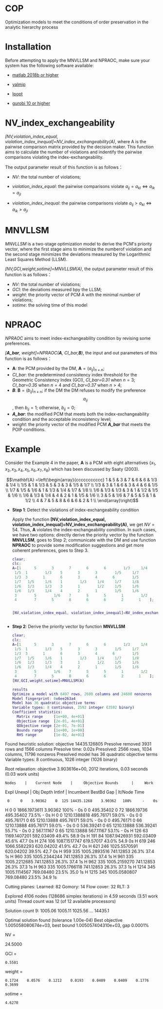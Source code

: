 # COP
Optimization models to meet the conditions of order preservation in the analytic hierarchy process

# Installation
Before attempting to apply the MNVLLSM and NPRAOC, make sure your system has the following software available: 

* [matlab 2018b or higher](https://www.mathworks.com/products/matlab.html)

* [yalmip](https://yalmip.github.io/)

* [Ipopt](https://github.com/coin-or/Ipopt)

* [gurobi 10 or higher](https://www.gurobi.com/)


# NV_index_exchangeability

*[NV,violation_index_equal, violation_index_inequal]=NV_index_exchangeability(A)*, where A is the pairwise comparison matrix provided by the decision maker. This function
aims to calculate the number of violations and indentify the pairwise comparisons violating the index-exchangeability. 

The output parameter result of this function is as follows：

* *NV*: the total number of violations;

* *violation_index_equal*: the pairwise comparisons violate $a_{ij}= a_{kl}  \Leftrightarrow a_{ik}= a_{jl}$

* *violation_index_inequal*: the pairwise comparisons violate $a_{ij}> a_{kl}  \Leftrightarrow a_{ik}> a_{jl}$


# MNVLLSM

*MNVLLSM* is a two-stage optimization model to derive the PCM's priority vector, where the first stage aims to minimize the numberof violation and the second stage minimizes the deviations  measured by the Logarithmic Least Squares Method (LLSM).

*[NV,GCI,weight,sotime]=MNVLLSM(A)*, the output parameter result of this function is as follows：

* *NV*: the total number of violations;
* *GCI*: the deviations measured bpy the LLSM;
* *weight*: the priority vector of PCM A with the minimal number of violations;
* *sotime*: the solving time of this model

# NPRAOC

*NPRAOC* aims to meet  index-exchangeability condition by revising some preferences.

*[**A_bar**, weight]=NPRAOC(**A**, CI_bar,**B**)*, the input and out parameters of this function is as follows：
* **A**: the PCM provided by the DM, $\mathbf{A}=(a_{ij})_{n\times n}$;
* *CI_bar*: the predetermined consistency index threshold for the Geometric Consistency Index (GCI), *CI_bar=0.31* when $n=3$; *CI_bar=0.35* when $n=4$ and *CI_bar=0.37* when $n>4$;
* ***B***:  $\mathbf{B}=(b_{ij})_{n\times n}$; if  the DM the DM refuses to modify the preference $$a_{ij}$$, then $b_{ij}=1$; otherwise, $b_{ij}=0$;
* ***A_bar***: the modified PCM that meets both the   index-exchangeability condition
and the acceptable inconsistency level;
* *weight*: the priority vector of the modified PCM ***A_bar*** that meets the POIP conditions.


# Example
Consider the Example 4 in the paper, $\mathbf{A}$ is a PCM with eight alternatives $\{x_1,x_2,x_3,x_4, x_5,x_6,x_7,x_8\}$ which has been discussed by  Saaty (2003).

$$\mathbf{A} =\left(\begin{array}{ccccccccccc}
 1     & 5     & 3     & 7     & 6     & 6     &  1/3  &  1/4 \\
     1/5  & 1     &  1/3  & 5     & 3     & 3     &  1/5  &  1/7 \\
     1/3  & 3     & 1     & 6     & 3     & 4     & 6     &  1/5 \\
     1/7  &  1/5  &  1/6  & 1     &  1/3  &  1/4  &  1/7  &  1/8 \\
     1/6  &  1/3  &  1/3  & 3     & 1     &  1/2  &  1/5  &  1/6 \\
     1/6  &  1/3  &  1/4  & 4     & 2     & 1     &  1/5  &  1/6 \\
    3     & 5     &  1/6  & 7     & 5     & 5     & 1     &  1/2 \\
    4     & 7     & 5     & 8     & 6     & 6     & 2     & 1     \\
  \end{array}\right)$$

* **Step 1**: Detect the violations of index-exchangeability condition

  Apply the function **[NV,violation_index_equal, violation_index_inequal]=NV_index_exchangeability(A)**, we get $NV=54$. Thus, $\mathbf{A}$ violates the index-exchangeability condition.
  In such cases, we have two options: directly derive the priority vector by the function **MNVLLSM**, goes to Step 2; communicate with the DM and use function **NPRAOC** to provide some
  modification suggestions and get more coherent preferences, goes to Step 3.

  ```matlab
  clear;
  clc;
  A=[1    	5    	3    	7    	6    	6    	 1/3	 1/4
   1/5	1    	 1/3	5    	3    	3    	 1/5	 1/7
   1/3	3    	1    	6    	3    	4    	6    	 1/5
   1/7	 1/5	 1/6	1    	 1/3	 1/4	 1/7	 1/8
   1/6	 1/3	 1/3	3    	1    	 1/2	 1/5	 1/6
   1/6	 1/3	 1/4	4    	2    	1    	 1/5	 1/6
   3    	5    	 1/6	7    	5    	5    	1    	 1/2
   4    	7    	5    	8    	6    	6    	2    	1    ];


  [NV,violation_index_equal, violation_index_inequal]=NV_index_exchangeability(A);
  
  
  
* **Step 2**: Derive the priority vector by function **MNVLLSM**
  ```matlab
  clear;
  clc;
  A=[1    	5    	3    	7    	6    	6    	 1/3	 1/4
   1/5	1    	 1/3	5    	3    	3    	 1/5	 1/7
   1/3	3    	1    	6    	3    	4    	6    	 1/5
   1/7	 1/5	 1/6	1    	 1/3	 1/4	 1/7	 1/8
   1/6	 1/3	 1/3	3    	1    	 1/2	 1/5	 1/6
   1/6	 1/3	 1/4	4    	2    	1    	 1/5	 1/6
   3    	5    	 1/6	7    	5    	5    	1    	 1/2
   4    	7    	5    	8    	6    	6    	2    	1    ];
  [NV,GCI,weight,sotime]=MNVLLSM(A)

  results
  Optimize a model with 6497 rows, 2600 columns and 24600 nonzeros
  Model fingerprint: 0x6ee263a4
  Model has 36 quadratic objective terms
  Variable types: 8 continuous, 2592 integer (2592 binary)
  Coefficient statistics:
    Matrix range     [1e+00, 4e+01]
    Objective range  [2e-01, 4e+01]
    QObjective range [2e-01, 7e-01]
    Bounds range     [1e+00, 1e+00]
    RHS range        [1e-02, 4e+01]
Found heuristic solution: objective 14435.126805
Presolve removed 3931 rows and 1566 columns
Presolve time: 0.02s
Presolved: 2566 rows, 1034 columns, 11796 nonzeros
Presolved model has 36 quadratic objective terms
Variable types: 8 continuous, 1026 integer (1026 binary)

Root relaxation: objective 3.903616e+00, 2012 iterations, 0.03 seconds (0.03 work units)

    Nodes    |    Current Node    |     Objective Bounds      |     Work
 Expl Unexpl |  Obj  Depth IntInf | Incumbent    BestBd   Gap | It/Node Time

     0     0    3.90362    0  125 14435.1268    3.90362   100%     -    0s
H    0     0                    1866.1973611    3.90362   100%     -    0s
     0     0  495.35402    0   72 1866.19736  495.35402  73.5%     -    0s
H    0     0                    1210.1388818  495.76171  59.0%     -    0s
     0     0  495.76171    0   65 1210.13888  495.76171  59.0%     -    0s
     0     0  495.76171    0   66 1210.13888  495.76171  59.0%     -    0s
     0     0  536.39241    0   65 1210.13888  536.39241  55.7%     -    0s
     0     2  567.11167    0   65 1210.13888  567.11167  53.1%     -    0s
H  126    63                    1169.1407201  592.03409  49.4%  58.9    0s
H  191    84                    1087.9426931  592.03409  45.6%  47.7    0s
H  274   106                    1087.1517747  619.57017  43.0%  54.9    0s
H  619   246                    1066.5582293  620.04202  41.9%  42.7    0s
H  621   246                    1025.5570591  620.04202  39.5%  42.7    0s
H  959   335                    1005.2893516  741.12853  26.3%  37.4    1s
H  960   335                    1005.2344244  741.12853  26.3%  37.4    1s
H  961   335                    1005.2212685  741.12853  26.3%  37.4    1s
H  962   335                    1005.2159270  741.12853  26.3%  37.3    1s
H  963   335                    1005.1766118  741.12853  26.3%  37.3    1s
H 1214   345                    1005.1114567  769.08480  23.5%  35.0    1s
H 1215   345                    1005.0580807  769.08480  23.5%  34.9    1s

Cutting planes:
  Learned: 82
  Gomory: 14
  Flow cover: 32
  RLT: 3

Explored 4106 nodes (128686 simplex iterations) in 4.59 seconds (3.51 work units)
Thread count was 12 (of 12 available processors)

Solution count 9: 1005.06 1005.11 1025.56 ... 14435.1

Optimal solution found (tolerance 1.00e-04)
Best objective 1.005058080674e+03, best bound 1.005057404310e+03, gap 0.0001%

NV =

   24.5000


GCI =

    0.5581


weight =

    0.1724    0.0576    0.1212    0.0193    0.0409    0.0409    0.1776    0.3699


sotime =

    4.6278


  

  
